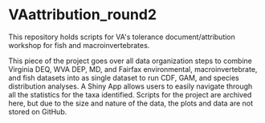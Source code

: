 # VAattribution_round2
This repository holds scripts for VA's tolerance document/attribution workshop for fish and macroinvertebrates. 

This piece of the project goes over all data organization steps to combine Virginia DEQ, WVA DEP, MD, and Fairfax environmental, macroinvertebrate, and fish datasets into as single dataset to run CDF, GAM, and species distribution analyses. A Shiny App allows users to easily navigate through all the statistics for the taxa identified. Scripts for the project are archived here, but due to the size and nature of the data, the plots and data are not stored on GitHub.
